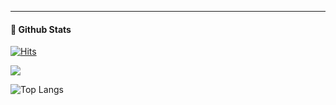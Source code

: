 <!-- <div align="center">
  
  ![header](https://capsule-render.vercel.app/api?type=Waving&text=Hello%World!)
</div>

### Hi, I am JaeEun Hwang 👋
I am a undergraduate intern at IP-CAL in EWHA Womans University. I am interested in Graphics Processing Units(GPU), parallel programming, scheduling, and system software. 

------------------------------------------------------------------------------------------------

### 🌟Skills
#### 🌱 I’m currently learning ...

<div style="display:flex; flex-direction:row;">
  <img src="https://img.shields.io/badge/Anaconda-44A833?style=flat-square&logo=anaconda&logoColor=white"> 
  <img src="https://img.shields.io/badge/PyTorch-EE4C2C?style=flat-square&logo=pytorch&logoColor=white">  
  <img src="https://img.shields.io/badge/PYTHON-3776AB?style=flat-square&logo=python&logoColor=white">
  <img src="https://img.shields.io/badge/C++-00599C?style=flat-square&logo=Cplusplus&logoColor=white">  
  <img src="https://img.shields.io/badge/CUDA-00599C?style=flat-square&logo=nvidia&logoColor=white">  
  <img src="https://img.shields.io/badge/AWS-232F3E?style=flat-square&logo=AWS&logoColor=white"> 
  <img src="https://img.shields.io/badge/Bash-%234EAA25?style=flat-square&logo=gnubash&logoColor=white">
</div>

#### ✔️ I have experienced ...

<img src="https://img.shields.io/badge/DOCKER-2496ED?style=flat-square&logo=docker&logoColor=white">  <img src="https://img.shields.io/badge/Java-007396?style=flat-square&logo=Java&logoColor=white"> <img src="https://img.shields.io/badge/MySQL-003B57?style=flat-square&logo=mysql&logoColor=white"> <img src="https://img.shields.io/badge/SLACK-4A154B?style=flat-square&logo=slack&logoColor=white">  -->

------------------------------------------------------------------------------------------------
#### 💬 Github Stats

[![Hits](https://hits.seeyoufarm.com/api/count/incr/badge.svg?url=https%3A%2F%2Fgithub.com%2FjaeeunHwang&count_bg=%2379C83D&title_bg=%23555555&icon=&icon_color=%23E7E7E7&title=hits&edge_flat=false)](https://hits.seeyoufarm.com)

<p align="left"> 
  <img src="https://github-readme-stats.vercel.app/api?username=jaeeunHwang&theme=ambient_gradient&show_icons=true"/>
</p>

<!--[![Solved.ac
프로필](http://mazassumnida.wtf/api/v2/generate_badge?boj=je324)](https://solved.ac/je324)-->
![Top Langs](https://github-readme-stats.vercel.app/api/top-langs/?username=jaeeunHwang&layout=compact&theme=dark)



<!--
**jaeeunHwang/jaeeunHwang** is a ✨ _special_ ✨ repository because its `README.md` (this file) appears on your GitHub profile.

Here are some ideas to get you started:

- 🔭 I’m currently working on ...
- 🌱 I’m currently learning ...

- 👯 I’m looking to collaborate on ...
- 🤔 I’m looking for help with ...
- 💬 Ask me about ...
- 📫 How to reach me: ...
- 😄 Pronouns: ...
- ⚡ Fun fact: ...
-->
